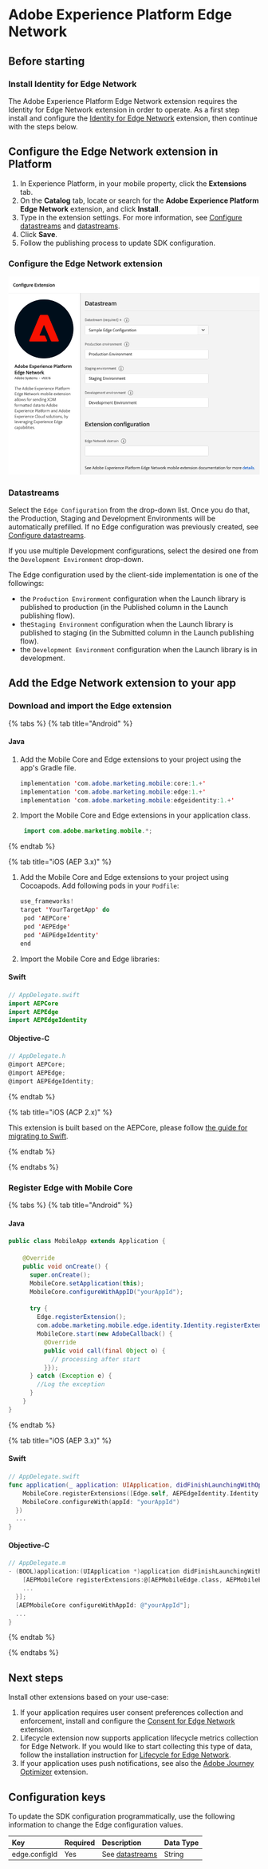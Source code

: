 # Adobe Experience Platform Edge Network

## Before starting

### Install Identity for Edge Network

The Adobe Experience Platform Edge Network extension requires the Identity for Edge Network extension in order to operate. As a first step install and configure the [Identity for Edge Network](../identity-for-edge-network) extension, then continue with the steps below.



## Configure the Edge Network extension in Platform

1. In Experience Platform, in your mobile property, click the **Extensions** tab.
2. On the **Catalog** tab, locate or search for the **Adobe Experience Platform Edge Network** extension, and click **Install**.
3. Type in the extension settings. For more information, see [Configure datastreams](../../getting-started/configure-datastreams.md) and [datastreams](./#datastreams).
4. Click **Save**.
5. Follow the publishing process to update SDK configuration.

### Configure the Edge Network extension

![Edge Network extension configuration](../../.gitbook/assets/mobile-edge-launch-configuration.png)

### Datastreams

Select the `Edge Configuration` from the drop-down list. Once you do that, the Production, Staging and Development Environments will be automatically prefilled. If no Edge configuration was previously created, see [Configure datastreams](../../getting-started/configure-datastreams.md).

If you use multiple Development configurations, select the desired one from the `Development Environment` drop-down.

The Edge configuration used by the client-side implementation is one of the followings:

* the `Production Environment` configuration when the Launch library is published to production \(in the Published column in the Launch publishing flow\).
* the`Staging Environment` configuration when the Launch library is published to staging \(in the Submitted column in the Launch publishing flow\).
* the `Development Environment` configuration when the Launch library is in development.

## Add the Edge Network extension to your app

### Download and import the Edge extension

{% tabs %}
{% tab title="Android" %}
#### Java

1. Add the Mobile Core and Edge extensions to your project using the app's Gradle file.

   ```java
   implementation 'com.adobe.marketing.mobile:core:1.+'
   implementation 'com.adobe.marketing.mobile:edge:1.+'
   implementation 'com.adobe.marketing.mobile:edgeidentity:1.+'
   ```

2. Import the Mobile Core and Edge extensions in your application class.

   ```java
    import com.adobe.marketing.mobile.*;
   ```

{% endtab %}

{% tab title="iOS (AEP 3.x)" %}

1. Add the Mobile Core and Edge extensions to your project using Cocoapods. Add following pods in your `Podfile`:

   ```swift
   use_frameworks!
   target 'YourTargetApp' do
   	pod 'AEPCore'
   	pod 'AEPEdge'
   	pod 'AEPEdgeIdentity'
   end
   ```
   
2. Import the Mobile Core and Edge libraries:

#### Swift

```swift
// AppDelegate.swift
import AEPCore
import AEPEdge
import AEPEdgeIdentity
```

#### Objective-C

```objective-c
// AppDelegate.h
@import AEPCore;
@import AEPEdge;
@import AEPEdgeIdentity;
```
{% endtab %}

{% tab title="iOS (ACP 2.x)" %}

This extension is built based on the AEPCore, please follow [the guide for migrating to Swift](https://aep-sdks.gitbook.io/docs/resources/migrate-to-swift).

{% endtab %}

{% endtabs %}

### Register Edge with Mobile Core

{% tabs %}
{% tab title="Android" %}

#### Java

```java
public class MobileApp extends Application {

    @Override
    public void onCreate() {
      super.onCreate();
      MobileCore.setApplication(this);
      MobileCore.configureWithAppID("yourAppId");

      try {
        Edge.registerExtension();
        com.adobe.marketing.mobile.edge.identity.Identity.registerExtension();
        MobileCore.start(new AdobeCallback() {
          @Override
          public void call(final Object o) {
            // processing after start
          }});
      } catch (Exception e) {
        //Log the exception
      }
    }
}
```
{% endtab %}

{% tab title="iOS (AEP 3.x)" %}
#### Swift

```swift
// AppDelegate.swift
func application(_ application: UIApplication, didFinishLaunchingWithOptions launchOptions: [UIApplication.LaunchOptionsKey: Any]?) -> Bool {
    MobileCore.registerExtensions([Edge.self, AEPEdgeIdentity.Identity.self], {
    MobileCore.configureWith(appId: "yourAppId")
  })
  ...
}
```

#### Objective-C

```objective-c
// AppDelegate.m
- (BOOL)application:(UIApplication *)application didFinishLaunchingWithOptions:(NSDictionary *)launchOptions {
    [AEPMobileCore registerExtensions:@[AEPMobileEdge.class, AEPMobileEdgeIdentity.class] completion:^{
    ...
  }];
  [AEPMobileCore configureWithAppId: @"yourAppId"];
  ...
}
```
{% endtab %}

{% endtabs %}

## Next steps

Install other extensions based on your use-case:

1. If your application requires user consent preferences collection and enforcement, install and configure the [Consent for Edge Network](../consent-for-edge-network) extension.
2. Lifecycle extension now supports application lifecycle metrics collection for Edge Network. If you would like to start collecting this type of data, follow the installation instruction for [Lifecycle for Edge Network](../lifecycle-for-edge-network).
3. If your application uses push notifications, see also the [Adobe Journey Optimizer](https://aep-sdks.gitbook.io/docs/using-mobile-extensions/adobe-journey-optimizer) extension.

## Configuration keys

To update the SDK configuration programmatically, use the following information to change the Edge configuration values.

| Key | Required | Description | Data Type |
| :--- | :--- | :--- | :--- |
| edge.configId | Yes | See [datastreams](./#datastreams) | String |

